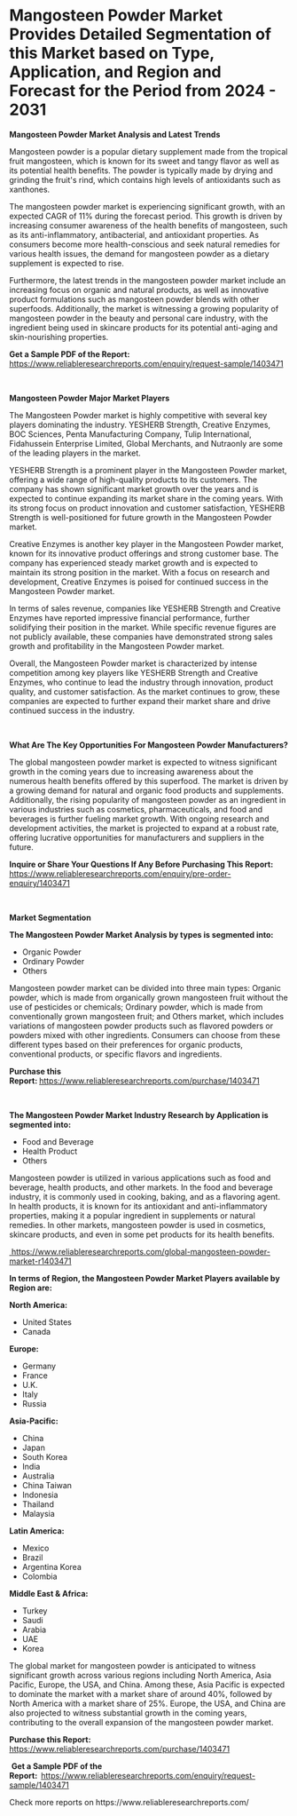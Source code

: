 <p><h1>Mangosteen Powder Market Provides Detailed Segmentation of this Market based on Type, Application, and Region and Forecast for the Period from 2024 - 2031</h1></p><p><strong>Mangosteen Powder Market Analysis and Latest Trends</strong></p>
<p><p>Mangosteen powder is a popular dietary supplement made from the tropical fruit mangosteen, which is known for its sweet and tangy flavor as well as its potential health benefits. The powder is typically made by drying and grinding the fruit's rind, which contains high levels of antioxidants such as xanthones.</p><p>The mangosteen powder market is experiencing significant growth, with an expected CAGR of 11% during the forecast period. This growth is driven by increasing consumer awareness of the health benefits of mangosteen, such as its anti-inflammatory, antibacterial, and antioxidant properties. As consumers become more health-conscious and seek natural remedies for various health issues, the demand for mangosteen powder as a dietary supplement is expected to rise.</p><p>Furthermore, the latest trends in the mangosteen powder market include an increasing focus on organic and natural products, as well as innovative product formulations such as mangosteen powder blends with other superfoods. Additionally, the market is witnessing a growing popularity of mangosteen powder in the beauty and personal care industry, with the ingredient being used in skincare products for its potential anti-aging and skin-nourishing properties.</p></p>
<p><strong>Get a Sample PDF of the Report:&nbsp;</strong> <a href="https://www.reliableresearchreports.com/enquiry/request-sample/1403471">https://www.reliableresearchreports.com/enquiry/request-sample/1403471</a></p>
<p>&nbsp;</p>
<p><strong>Mangosteen Powder Major Market Players</strong></p>
<p><p>The Mangosteen Powder market is highly competitive with several key players dominating the industry. YESHERB Strength, Creative Enzymes, BOC Sciences, Penta Manufacturing Company, Tulip International, Fidahussein Enterprise Limited, Global Merchants, and Nutraonly are some of the leading players in the market.</p><p>YESHERB Strength is a prominent player in the Mangosteen Powder market, offering a wide range of high-quality products to its customers. The company has shown significant market growth over the years and is expected to continue expanding its market share in the coming years. With its strong focus on product innovation and customer satisfaction, YESHERB Strength is well-positioned for future growth in the Mangosteen Powder market.</p><p>Creative Enzymes is another key player in the Mangosteen Powder market, known for its innovative product offerings and strong customer base. The company has experienced steady market growth and is expected to maintain its strong position in the market. With a focus on research and development, Creative Enzymes is poised for continued success in the Mangosteen Powder market.</p><p>In terms of sales revenue, companies like YESHERB Strength and Creative Enzymes have reported impressive financial performance, further solidifying their position in the market. While specific revenue figures are not publicly available, these companies have demonstrated strong sales growth and profitability in the Mangosteen Powder market.</p><p>Overall, the Mangosteen Powder market is characterized by intense competition among key players like YESHERB Strength and Creative Enzymes, who continue to lead the industry through innovation, product quality, and customer satisfaction. As the market continues to grow, these companies are expected to further expand their market share and drive continued success in the industry.</p></p>
<p>&nbsp;</p>
<p><strong>What Are The Key Opportunities For Mangosteen Powder Manufacturers?</strong></p>
<p><p>The global mangosteen powder market is expected to witness significant growth in the coming years due to increasing awareness about the numerous health benefits offered by this superfood. The market is driven by a growing demand for natural and organic food products and supplements. Additionally, the rising popularity of mangosteen powder as an ingredient in various industries such as cosmetics, pharmaceuticals, and food and beverages is further fueling market growth. With ongoing research and development activities, the market is projected to expand at a robust rate, offering lucrative opportunities for manufacturers and suppliers in the future.</p></p>
<p><strong>Inquire or Share Your Questions If Any Before Purchasing This Report:</strong> <a href="https://www.reliableresearchreports.com/enquiry/pre-order-enquiry/1403471">https://www.reliableresearchreports.com/enquiry/pre-order-enquiry/1403471</a></p>
<p>&nbsp;</p>
<p><strong>Market Segmentation</strong></p>
<p><strong>The Mangosteen Powder Market Analysis by types is segmented into:</strong></p>
<p><ul><li>Organic Powder</li><li>Ordinary Powder</li><li>Others</li></ul></p>
<p><p>Mangosteen powder market can be divided into three main types: Organic powder, which is made from organically grown mangosteen fruit without the use of pesticides or chemicals; Ordinary powder, which is made from conventionally grown mangosteen fruit; and Others market, which includes variations of mangosteen powder products such as flavored powders or powders mixed with other ingredients. Consumers can choose from these different types based on their preferences for organic products, conventional products, or specific flavors and ingredients.</p></p>
<p><strong>Purchase this Report:&nbsp;</strong><a href="https://www.reliableresearchreports.com/purchase/1403471">https://www.reliableresearchreports.com/purchase/1403471</a></p>
<p>&nbsp;</p>
<p><strong>The Mangosteen Powder Market Industry Research by Application is segmented into:</strong></p>
<p><ul><li>Food and Beverage</li><li>Health Product</li><li>Others</li></ul></p>
<p><p>Mangosteen powder is utilized in various applications such as food and beverage, health products, and other markets. In the food and beverage industry, it is commonly used in cooking, baking, and as a flavoring agent. In health products, it is known for its antioxidant and anti-inflammatory properties, making it a popular ingredient in supplements or natural remedies. In other markets, mangosteen powder is used in cosmetics, skincare products, and even in some pet products for its health benefits.</p></p>
<p><a href="https://www.reliableresearchreports.com/global-mangosteen-powder-market-r1403471">&nbsp;https://www.reliableresearchreports.com/global-mangosteen-powder-market-r1403471</a></p>
<p><strong>In terms of Region, the Mangosteen Powder Market Players available by Region are:</strong></p>
<p>
    <p> <strong> North America: </strong>
        <ul>
            <li>United States</li>
            <li>Canada</li>
        </ul>
        </p> 
    <p> <strong> Europe: </strong>
        <ul>
            <li>Germany</li>
            <li>France</li>
            <li>U.K.</li>
            <li>Italy</li>
            <li>Russia</li>
        </ul>
        </p> 
    <p> <strong> Asia-Pacific: </strong>
        <ul>
            <li>China</li>
            <li>Japan</li>
            <li>South Korea</li>
            <li>India</li>
            <li>Australia</li>
            <li>China Taiwan</li>
            <li>Indonesia</li>
            <li>Thailand</li>
            <li>Malaysia</li>
        </ul>
        </p> 
    <p> <strong> Latin America: </strong>
        <ul>
            <li>Mexico</li>
            <li>Brazil</li>
            <li>Argentina Korea</li>
            <li>Colombia</li>
        </ul>
        </p> 
    <p> <strong> Middle East & Africa: </strong>
        <ul>
            <li>Turkey</li>
            <li>Saudi</li>
            <li>Arabia</li>
            <li>UAE</li>
            <li>Korea</li>
        </ul>
    </p>
    </p>
<p><p>The global market for mangosteen powder is anticipated to witness significant growth across various regions including North America, Asia Pacific, Europe, the USA, and China. Among these, Asia Pacific is expected to dominate the market with a market share of around 40%, followed by North America with a market share of 25%. Europe, the USA, and China are also projected to witness substantial growth in the coming years, contributing to the overall expansion of the mangosteen powder market.</p></p>
<p><strong>Purchase this Report: </strong><a href="https://www.reliableresearchreports.com/purchase/1403471">https://www.reliableresearchreports.com/purchase/1403471</a></p>
<p>&nbsp;<strong>Get a Sample PDF of the Report:&nbsp;&nbsp;</strong><a href="https://www.reliableresearchreports.com/enquiry/request-sample/1403471">https://www.reliableresearchreports.com/enquiry/request-sample/1403471</a></p>
<p><strong></strong></p>
<p>Check more reports on https://www.reliableresearchreports.com/</p>